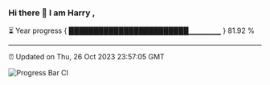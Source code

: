 ### Hi there 👋 I am Harry , 

⏳ Year progress { ████████████████████████▁▁▁▁▁▁ } 81.92 %

---

⏰ Updated on Thu, 26 Oct 2023 23:57:05 GMT

![Progress Bar CI](https://github.com/duykhang68/duykhang68/workflows/Progress%20Bar%20CI/badge.svg)
